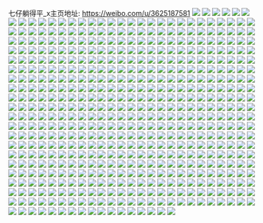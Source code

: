 七仔躺得平_x主页地址: https://weibo.com/u/3625187581 
![](https://wx4.sinaimg.cn/mw2000/d813f8fdgy1h8xi79ay83j22c03407wi.jpg) 
![](https://wx4.sinaimg.cn/mw2000/d813f8fdgy1h8xi77mbhlj23402c0npe.jpg) 
![](https://wx4.sinaimg.cn/mw2000/d813f8fdgy1h8wtnrhtumj21151diqjq.jpg) 
![](https://wx4.sinaimg.cn/mw2000/d813f8fdgy1h8wtnxkbxsj21en1vi1kx.jpg) 
![](https://wx4.sinaimg.cn/mw2000/d813f8fdgy1h8wtny7qdgj21ad1pthb6.jpg) 
![](https://wx4.sinaimg.cn/mw2000/d813f8fdgy1h8wtnyqhuaj20xc18gn95.jpg) 
![](https://wx4.sinaimg.cn/mw2000/d813f8fdgy1h8wtnzqmw3j21bs1rqnnr.jpg) 
![](https://wx4.sinaimg.cn/mw2000/d813f8fdgy1h8vjdgv5waj21yc0wi1kx.jpg) 
![](https://wx4.sinaimg.cn/mw2000/d813f8fdgy1h8vjdhhmwyj20u00v20yr.jpg) 
![](https://wx4.sinaimg.cn/mw2000/d813f8fdgy1h8tbpdyqb7j20u0140jxo.jpg) 
![](https://wx4.sinaimg.cn/mw2000/d813f8fdgy1h8tbpf0bhnj20u00u0tck.jpg) 
![](https://wx4.sinaimg.cn/mw2000/d813f8fdgy1h8tbpek0kxj20u00u0gr4.jpg) 
![](https://wx4.sinaimg.cn/mw2000/d813f8fdgy1h8tbpfx0h5j20u0141wmu.jpg) 
![](https://wx4.sinaimg.cn/mw2000/d813f8fdgy1h8tbpicd1mj20u0141tiw.jpg) 
![](https://wx4.sinaimg.cn/mw2000/d813f8fdgy1h8tbpgq6oqj20u0120qc0.jpg) 
![](https://wx4.sinaimg.cn/mw2000/d813f8fdgy1h8tbpj5z86j20u0140dmr.jpg) 
![](https://wx4.sinaimg.cn/mw2000/d813f8fdgy1h8tbphekk0j20u0141jzw.jpg) 
![](https://wx4.sinaimg.cn/mw2000/d813f8fdgy1h8tbpl4r7rj20u0140dlh.jpg) 
![](https://wx4.sinaimg.cn/mw2000/d813f8fdgy1h8snouslh8j20u0140ah1.jpg) 
![](https://wx4.sinaimg.cn/mw2000/d813f8fdgy1h8snovl84mj20u0140akj.jpg) 
![](https://wx4.sinaimg.cn/mw2000/d813f8fdgy1h8snow6blsj20u0140aep.jpg) 
![](https://wx4.sinaimg.cn/mw2000/d813f8fdgy1h8snoqrqdrj20u0140790.jpg) 
![](https://wx4.sinaimg.cn/mw2000/d813f8fdgy1h8pfgnb5gaj20ty0ridkx.jpg) 
![](https://wx4.sinaimg.cn/mw2000/d813f8fdgy1h8p7kztav8j20u014043b.jpg) 
![](https://wx4.sinaimg.cn/mw2000/d813f8fdgy1h8p7l1mirmj20u0140wju.jpg) 
![](https://wx4.sinaimg.cn/mw2000/d813f8fdgy1h8p7l3k3zzj20u01407a2.jpg) 
![](https://wx4.sinaimg.cn/mw2000/d813f8fdgy1h8p7l4fb76j20u0140grk.jpg) 
![](https://wx4.sinaimg.cn/mw2000/d813f8fdgy1h8p7l51zxdj20u0140grj.jpg) 
![](https://wx4.sinaimg.cn/mw2000/d813f8fdgy1h8p7l5tn0kj20u0140qc1.jpg) 
![](https://wx4.sinaimg.cn/mw2000/d813f8fdgy1h8ofpfmk7sj20ts1dv443.jpg) 
![](https://wx4.sinaimg.cn/mw2000/d813f8fdgy1h8o91x2pa2j20rp07haar.jpg) 
![](https://wx4.sinaimg.cn/mw2000/d813f8fdgy1h8o91xeutzj20ph06v3z4.jpg) 
![](https://wx4.sinaimg.cn/mw2000/d813f8fdgy1h8ghgyate4j214k1i3wux.jpg) 
![](https://wx4.sinaimg.cn/mw2000/d813f8fdgy1h8ghgzcjaej20ju0qgjwp.jpg) 
![](https://wx4.sinaimg.cn/mw2000/d813f8fdgy1h8ghh1jmj1j21as1qd7lm.jpg) 
![](https://wx4.sinaimg.cn/mw2000/d813f8fdgy1h8g0p669c3j20tw0k6ju3.jpg) 
![](https://wx4.sinaimg.cn/mw2000/d813f8fdgy1h8fh1n03c4j20wi1ycx35.jpg) 
![](https://wx4.sinaimg.cn/mw2000/d813f8fdgy1h8f63luy43j218a18ak44.jpg) 
![](https://wx4.sinaimg.cn/mw2000/d813f8fdgy1h8br6yc19aj22c03401ky.jpg) 
![](https://wx4.sinaimg.cn/mw2000/d813f8fdgy1h8br70713sj22c0340u0x.jpg) 
![](https://wx4.sinaimg.cn/mw2000/d813f8fdgy1h83sznelrmj221f2pw1kx.jpg) 
![](https://wx4.sinaimg.cn/mw2000/d813f8fdgy1h83szbuf1zj21zd2n6b29.jpg) 
![](https://wx4.sinaimg.cn/mw2000/d813f8fdgy1h83sztz9qxj220u2p4noh.jpg) 
![](https://wx4.sinaimg.cn/mw2000/d813f8fdgy1h83t007hujj220v2p6kjl.jpg) 
![](https://wx4.sinaimg.cn/mw2000/d813f8fdgy1h83szxpz42j22542ut7wi.jpg) 
![](https://wx4.sinaimg.cn/mw2000/d813f8fdgy1h83szvibq8j221e2punpd.jpg) 
![](https://wx4.sinaimg.cn/mw2000/d813f8fdgy1h83sze3tvkj22c0340e82.jpg) 
![](https://wx4.sinaimg.cn/mw2000/d813f8fdgy1h83szqho4yj224v2uh1ky.jpg) 
![](https://wx4.sinaimg.cn/mw2000/d813f8fdgy1h83szjzgobj225m2vhkjl.jpg) 
![](https://wx4.sinaimg.cn/mw2000/d813f8fdgy1h83szi0zprj22n61zenpd.jpg) 
![](https://wx4.sinaimg.cn/mw2000/d813f8fdgy1h83szgeq8vj227u2yg4qq.jpg) 
![](https://wx4.sinaimg.cn/mw2000/d813f8fdgy1h83sza2uulj21w72ix7wh.jpg) 
![](https://wx4.sinaimg.cn/mw2000/d813f8fdgy1h83t022x6fj21s42dhb29.jpg) 
![](https://wx4.sinaimg.cn/mw2000/d813f8fdgy1h83szl98kkj22by1qz4qp.jpg) 
![](https://wx4.sinaimg.cn/mw2000/d813f8fdgy1h83sz68d0kj21yk2m2hdt.jpg) 
![](https://wx4.sinaimg.cn/mw2000/d813f8fdgy1h83szsncahj22c0340x6p.jpg) 
![](https://wx4.sinaimg.cn/mw2000/d813f8fdgy1h83t03m6xqj21xk2krb29.jpg) 
![](https://wx4.sinaimg.cn/mw2000/d813f8fdgy1h7xq5iujnzj213y0ty110.jpg) 
![](https://wx4.sinaimg.cn/mw2000/d813f8fdgy1h7vdc4aufhj23402c07wj.jpg) 
![](https://wx4.sinaimg.cn/mw2000/d813f8fdgy1h7udcs3vuij20u01407dw.jpg) 
![](https://wx4.sinaimg.cn/mw2000/d813f8fdgy1h7ryz7hh4qj211a05umy4.jpg) 
![](https://wx4.sinaimg.cn/mw2000/d813f8fdgy1h7ryz6zd2uj21l809ygni.jpg) 
![](https://wx4.sinaimg.cn/mw2000/d813f8fdgy1h7ryz9q53ij21sy0u0gtg.jpg) 
![](https://wx4.sinaimg.cn/mw2000/d813f8fdgy1h7ryzblb40j21sy0u0n5n.jpg) 
![](https://wx4.sinaimg.cn/mw2000/d813f8fdgy1h7g4obkda1j20u01400tp.jpg) 
![](https://wx4.sinaimg.cn/mw2000/d813f8fdgy1h7g4ocxt9aj20u014044x.jpg) 
![](https://wx4.sinaimg.cn/mw2000/d813f8fdgy1h7g4odn94zj20u0140gmt.jpg) 
![](https://wx4.sinaimg.cn/mw2000/d813f8fdgy1h7g4oh5dwlj20u0140aih.jpg) 
![](https://wx4.sinaimg.cn/mw2000/d813f8fdgy1h7g4oebyvvj20u0140n2j.jpg) 
![](https://wx4.sinaimg.cn/mw2000/d813f8fdgy1h7g4og7dvwj20u0140n6p.jpg) 
![](https://wx4.sinaimg.cn/mw2000/d813f8fdgy1h7g4vsn64aj20u014041b.jpg) 
![](https://wx4.sinaimg.cn/mw2000/d813f8fdgy1h7g4vte2p1j20u0140k0c.jpg) 
![](https://wx4.sinaimg.cn/mw2000/d813f8fdgy1h7feqjm2xdj20u0140wml.jpg) 
![](https://wx4.sinaimg.cn/mw2000/d813f8fdgy1h7efem7sd0j20ty13xn39.jpg) 
![](https://wx4.sinaimg.cn/mw2000/d813f8fdgy1h7efelk1gpj21nb273nd1.jpg) 
![](https://wx4.sinaimg.cn/mw2000/d813f8fdgy1h7efeswwcsj22c0340x6p.jpg) 
![](https://wx4.sinaimg.cn/mw2000/d813f8fdgy1h7efeu4tu2j21at1qfb29.jpg) 
![](https://wx4.sinaimg.cn/mw2000/d813f8fdgy1h7efeoe874j22l81xxh75.jpg) 
![](https://wx4.sinaimg.cn/mw2000/d813f8fdgy1h7eferb0hbj22br1qte82.jpg) 
![](https://wx4.sinaimg.cn/mw2000/d813f8fdgy1h7bxtj17gvj21uw2h7dmg.jpg) 
![](https://wx4.sinaimg.cn/mw2000/d813f8fdgy1h7bxur2dqmj23kw4r4qv6.jpg) 
![](https://wx4.sinaimg.cn/mw2000/d813f8fdgy1h7bxtkg4mqj22c03400zj.jpg) 
![](https://wx4.sinaimg.cn/mw2000/d813f8fdgy1h7bxtvvm3pj24r43kwb2d.jpg) 
![](https://wx4.sinaimg.cn/mw2000/d813f8fdgy1h7bxu08q65j24r43kwu10.jpg) 
![](https://wx4.sinaimg.cn/mw2000/d813f8fdgy1h7bxtqrg5fj24r43kwhdw.jpg) 
![](https://wx4.sinaimg.cn/mw2000/d813f8fdgy1h7bxu3z0pjj24r43kw7wj.jpg) 
![](https://wx4.sinaimg.cn/mw2000/d813f8fdgy1h7bxu6oliuj22xj3w3kjn.jpg) 
![](https://wx4.sinaimg.cn/mw2000/d813f8fdgy1h7bxu908l2j22ko3f1x6q.jpg) 
![](https://wx4.sinaimg.cn/mw2000/d813f8fdgy1h7bxucysobj243y33g4f2.jpg) 
![](https://wx4.sinaimg.cn/mw2000/d813f8fdgy1h7bxujrmesj24r43kwnjr.jpg) 
![](https://wx4.sinaimg.cn/mw2000/d813f8fdgy1h7bxthb3zmj24r43kwqpo.jpg) 
![](https://wx4.sinaimg.cn/mw2000/d813f8fdgy1h7bxuo6t0mj24r43kwnpg.jpg) 
![](https://wx4.sinaimg.cn/mw2000/d813f8fdgy1h7bxuu5t7ij24r43kwqv7.jpg) 
![](https://wx4.sinaimg.cn/mw2000/d813f8fdgy1h7bxux85ksj21np27lkjl.jpg) 
![](https://wx4.sinaimg.cn/mw2000/d813f8fdgy1h77d2k5ovbj21w82ize81.jpg) 
![](https://wx4.sinaimg.cn/mw2000/d813f8fdgy1h77d2dcpu8j224p2uae83.jpg) 
![](https://wx4.sinaimg.cn/mw2000/d813f8fdgy1h77d2mnyt9j224m1lg7uq.jpg) 
![](https://wx4.sinaimg.cn/mw2000/d813f8fdgy1h77d2zpaz4j22c03401kz.jpg) 
![](https://wx4.sinaimg.cn/mw2000/d813f8fdgy1h77d32nmdwj212b1f2q4u.jpg) 
![](https://wx4.sinaimg.cn/mw2000/d813f8fdgy1h77d38iryvj227v2yh7wj.jpg) 
![](https://wx4.sinaimg.cn/mw2000/d813f8fdgy1h77d3mrk0mj22c03414j6.jpg) 
![](https://wx4.sinaimg.cn/mw2000/d813f8fdgy1h77d3c7yp5j21x12k1npd.jpg) 
![](https://wx4.sinaimg.cn/mw2000/d813f8fdgy1h76dei7d0yj22192pp4qr.jpg) 
![](https://wx4.sinaimg.cn/mw2000/d813f8fdgy1h76derx9kjj223y2tadxe.jpg) 
![](https://wx4.sinaimg.cn/mw2000/d813f8fdgy1h76dea7v3fj21rf1rf7wh.jpg) 
![](https://wx4.sinaimg.cn/mw2000/d813f8fdgy1h76deumlrbj2340340npe.jpg) 
![](https://wx4.sinaimg.cn/mw2000/d813f8fdgy1h74mr0qwz7j20wi1ychdt.jpg) 
![](https://wx4.sinaimg.cn/mw2000/d813f8fdgy1h72tsslbxuj20u0140n2i.jpg) 
![](https://wx4.sinaimg.cn/mw2000/d813f8fdgy1h71sbkyjxfj20u0140wg5.jpg) 
![](https://wx4.sinaimg.cn/mw2000/d813f8fdgy1h71sbk5mb5j20u00u0qb9.jpg) 
![](https://wx4.sinaimg.cn/mw2000/d813f8fdgy1h71sbhr6grj20u0141gs8.jpg) 
![](https://wx4.sinaimg.cn/mw2000/d813f8fdgy1h71sbj18l9j20u0140jx9.jpg) 
![](https://wx4.sinaimg.cn/mw2000/d813f8fdgy1h6vg60vkdej22yo280hdv.jpg) 
![](https://wx4.sinaimg.cn/mw2000/d813f8fdgy1h6qvkcsw1sj20u0140grm.jpg) 
![](https://wx4.sinaimg.cn/mw2000/d813f8fdgy1h6lhkfzdpcj20u01sythp.jpg) 
![](https://wx4.sinaimg.cn/mw2000/d813f8fdgy1h6katbxmdwj221o2q81ky.jpg) 
![](https://wx4.sinaimg.cn/mw2000/d813f8fdgy1h6f96doiwwj20tz0miaea.jpg) 
![](https://wx4.sinaimg.cn/mw2000/d813f8fdgy1h6f97gfii8j20tz0tzn2z.jpg) 
![](https://wx4.sinaimg.cn/mw2000/d813f8fdgy1h6cxkdi04ej20u01syh0h.jpg) 
![](https://wx4.sinaimg.cn/mw2000/d813f8fdgy1h6bni1l8luj20tx0clgmj.jpg) 
![](https://wx4.sinaimg.cn/mw2000/d813f8fdgy1h6aydq81ouj20u00u00u8.jpg) 
![](https://wx4.sinaimg.cn/mw2000/d813f8fdgy1h69wg6bwb8j20u00u0mz1.jpg) 
![](https://wx4.sinaimg.cn/mw2000/d813f8fdgy1h68otlueucj20wi1yce81.jpg) 
![](https://wx4.sinaimg.cn/mw2000/d813f8fdgy1h62e2kynppj225u25uk63.jpg) 
![](https://wx4.sinaimg.cn/mw2000/d813f8fdgy1h62e2nu4v5j224x24x193.jpg) 
![](https://wx4.sinaimg.cn/mw2000/d813f8fdgy1h62e2q80nmj229u29u7ds.jpg) 
![](https://wx4.sinaimg.cn/mw2000/d813f8fdgy1h62e2tlaz8j22ac2acasl.jpg) 
![](https://wx4.sinaimg.cn/mw2000/d813f8fdgy1h62e2ruke3j220a20a4cf.jpg) 
![](https://wx4.sinaimg.cn/mw2000/d813f8fdgy1h62e2v3wpcj22c02c0as3.jpg) 
![](https://wx4.sinaimg.cn/mw2000/d813f8fdgy1h62e2wo0i9j22c02c0b2a.jpg) 
![](https://wx4.sinaimg.cn/mw2000/d813f8fdgy1h62e2j5kfoj22c02c0dri.jpg) 
![](https://wx4.sinaimg.cn/mw2000/d813f8fdgy1h62e2xys6pj228w28w7wi.jpg) 
![](https://wx4.sinaimg.cn/mw2000/d813f8fdgy1h60oswkoscj22s92371fm.jpg) 
![](https://wx4.sinaimg.cn/mw2000/d813f8fdgy1h60ot2wcl2j22c02c0qdg.jpg) 
![](https://wx4.sinaimg.cn/mw2000/d813f8fdgy1h60osz01eqj22c02c0nmq.jpg) 
![](https://wx4.sinaimg.cn/mw2000/d813f8fdgy1h60ota46l6j22c02c0npe.jpg) 
![](https://wx4.sinaimg.cn/mw2000/d813f8fdgy1h60ot506jlj22c02c0b2a.jpg) 
![](https://wx4.sinaimg.cn/mw2000/d813f8fdgy1h60ostqoslj22c02c0dye.jpg) 
![](https://wx4.sinaimg.cn/mw2000/d813f8fdgy1h60ot8fv01j227g27gx6q.jpg) 
![](https://wx4.sinaimg.cn/mw2000/d813f8fdgy1h60otbpwo5j22aw2awn8k.jpg) 
![](https://wx4.sinaimg.cn/mw2000/d813f8fdgy1h60ot0sh6ij22c02c0tic.jpg) 
![](https://wx4.sinaimg.cn/mw2000/d813f8fdgy1h5yenu4dgrj20ty0kydgf.jpg) 
![](https://wx4.sinaimg.cn/mw2000/d813f8fdgy1h5ydisiidoj22c02c0qv6.jpg) 
![](https://wx4.sinaimg.cn/mw2000/d813f8fdgy1h5ydip52j3j22c02c0b2a.jpg) 
![](https://wx4.sinaimg.cn/mw2000/d813f8fdgy1h5ydisxlcjj20rh0gamz3.jpg) 
![](https://wx4.sinaimg.cn/mw2000/d813f8fdgy1h5ydita0zzj20rt0fz75j.jpg) 
![](https://wx4.sinaimg.cn/mw2000/d813f8fdgy1h5vggjgykuj22c02c0e82.jpg) 
![](https://wx4.sinaimg.cn/mw2000/d813f8fdgy1h5vgghh29qj22c02c01ky.jpg) 
![](https://wx4.sinaimg.cn/mw2000/d813f8fdgy1h5qyng809sj21400u010h.jpg) 
![](https://wx4.sinaimg.cn/mw2000/d813f8fdgy1h5qynf84puj21400u07dl.jpg) 
![](https://wx4.sinaimg.cn/mw2000/d813f8fdgy1h5qynkjkmvj21400u0go3.jpg) 
![](https://wx4.sinaimg.cn/mw2000/d813f8fdgy1h5qynh8ijnj21400u0wmj.jpg) 
![](https://wx4.sinaimg.cn/mw2000/d813f8fdgy1h5nvif7s13j20u00u0n3a.jpg) 
![](https://wx4.sinaimg.cn/mw2000/d813f8fdgy1h5lnxy7114j20u00zitcm.jpg) 
![](https://wx4.sinaimg.cn/mw2000/d813f8fdgy1h5jemlxdtij21400u0jzg.jpg) 
![](https://wx4.sinaimg.cn/mw2000/d813f8fdgy1h5dkuqyz5vj20u00u0aeh.jpg) 
![](https://wx4.sinaimg.cn/mw2000/d813f8fdgy1h5che4uha3j20u01407fg.jpg) 
![](https://wx4.sinaimg.cn/mw2000/d813f8fdgy1h5chdvx54kj20u014044u.jpg) 
![](https://wx4.sinaimg.cn/mw2000/d813f8fdgy1h5che8ef46j21410u0gs7.jpg) 
![](https://wx4.sinaimg.cn/mw2000/d813f8fdgy1h59x01qgwij20u0140gyc.jpg) 
![](https://wx4.sinaimg.cn/mw2000/d813f8fdgy1h59x00ow36j21400u0tll.jpg) 
![](https://wx4.sinaimg.cn/mw2000/d813f8fdgy1h4xgoprw5dj21de1de1kx.jpg) 
![](https://wx4.sinaimg.cn/mw2000/d813f8fdgy1h4rgby6penj20k00k175i.jpg) 
![](https://wx4.sinaimg.cn/mw2000/d813f8fdgy1h4rgbykpyyj20wi0p2dlk.jpg) 
![](https://wx4.sinaimg.cn/mw2000/d813f8fdgy1h4qehxzis9j20u00u0444.jpg) 
![](https://wx4.sinaimg.cn/mw2000/d813f8fdgy1h4qehvfx4qj20u00u0n1u.jpg) 
![](https://wx4.sinaimg.cn/mw2000/d813f8fdgy1h4qei015nwj20u00u00yw.jpg) 
![](https://wx4.sinaimg.cn/mw2000/d813f8fdgy1h4qei0s2wzj20u0140q95.jpg) 
![](https://wx4.sinaimg.cn/mw2000/d813f8fdgy1h4qehxbm8aj20u0140tgs.jpg) 
![](https://wx4.sinaimg.cn/mw2000/d813f8fdgy1h4qehz5uv3j20u00u00wh.jpg) 
![](https://wx4.sinaimg.cn/mw2000/d813f8fdgy1h4qei1k284j20u00u0tgu.jpg) 
![](https://wx4.sinaimg.cn/mw2000/d813f8fdgy1h4qei2eju2j20u00u0aie.jpg) 
![](https://wx4.sinaimg.cn/mw2000/d813f8fdgy1h4qei3e0lrj20u00u0jx7.jpg) 
![](https://wx4.sinaimg.cn/mw2000/d813f8fdgy1h4pc1pc2gij20u01407ek.jpg) 
![](https://wx4.sinaimg.cn/mw2000/d813f8fdgy1h4pc1o8myuj20u0141n6w.jpg) 
![](https://wx4.sinaimg.cn/mw2000/d813f8fdgy1h4pc2rsj6wj20jz0jz75q.jpg) 
![](https://wx4.sinaimg.cn/mw2000/d813f8fdgy1h4cfi7s2q4j20u013ugr3.jpg) 
![](https://wx4.sinaimg.cn/mw2000/d813f8fdgy1h4cfi8qmm0j20u013v44z.jpg) 
![](https://wx4.sinaimg.cn/mw2000/d813f8fdgy1h4cfi6xpfhj20u013u7cc.jpg) 
![](https://wx4.sinaimg.cn/mw2000/d813f8fdgy1h4cfi9jumoj20u013uq87.jpg) 
![](https://wx4.sinaimg.cn/mw2000/d813f8fdgy1h4cfi4uaimj213u0u0n1d.jpg) 
![](https://wx4.sinaimg.cn/mw2000/d813f8fdgy1h4cfia85tsj213u0u0q99.jpg) 
![](https://wx4.sinaimg.cn/mw2000/d813f8fdgy1h4cfiaobcsj20u013u783.jpg) 
![](https://wx4.sinaimg.cn/mw2000/d813f8fdgy1h4cfibbkauj20u013u79u.jpg) 
![](https://wx4.sinaimg.cn/mw2000/d813f8fdgy1h4cfibuqb5j21410u0n1a.jpg) 
![](https://wx4.sinaimg.cn/mw2000/d813f8fdgy1h4cfichjbzj20u013ujvg.jpg) 
![](https://wx4.sinaimg.cn/mw2000/d813f8fdgy1h4cfid4hmaj20u0140tcu.jpg) 
![](https://wx4.sinaimg.cn/mw2000/d813f8fdgy1h4b7j9d3vnj213u0u0grc.jpg) 
![](https://wx4.sinaimg.cn/mw2000/d813f8fdgy1h4b7ja5rqhj20u014046i.jpg) 
![](https://wx4.sinaimg.cn/mw2000/d813f8fdgy1h4b7jb7uspj21400u0tj3.jpg) 
![](https://wx4.sinaimg.cn/mw2000/d813f8fdgy1h4b7jck0nzj20u013u0xn.jpg) 
![](https://wx4.sinaimg.cn/mw2000/d813f8fdgy1h4b7jdglxvj20u0191agx.jpg) 
![](https://wx4.sinaimg.cn/mw2000/d813f8fdgy1h4b7jetbd7j21910u049w.jpg) 
![](https://wx4.sinaimg.cn/mw2000/d813f8fdgy1h4b7lkkp2cj20u01400yh.jpg) 
![](https://wx4.sinaimg.cn/mw2000/d813f8fdgy1h4b7k0pgakj20u0140qcj.jpg) 
![](https://wx4.sinaimg.cn/mw2000/d813f8fdgy1h4b7j6hb3gj20u014044c.jpg) 
![](https://wx4.sinaimg.cn/mw2000/d813f8fdgy1h4b7k27n63j21910u0dml.jpg) 
![](https://wx4.sinaimg.cn/mw2000/d813f8fdgy1h4b7k3em3ej20u013uq7o.jpg) 
![](https://wx4.sinaimg.cn/mw2000/d813f8fdgy1h4b7k51toqj20u0190tgm.jpg) 
![](https://wx4.sinaimg.cn/mw2000/d813f8fdgy1h4b7k5mnslj20u0190jvt.jpg) 
![](https://wx4.sinaimg.cn/mw2000/d813f8fdgy1h4b7k67cxmj20u013ujvw.jpg) 
![](https://wx4.sinaimg.cn/mw2000/d813f8fdgy1h4b7k7704ij20u013ujw8.jpg) 
![](https://wx4.sinaimg.cn/mw2000/d813f8fdgy1h4b7ka2s8hj20u013u790.jpg) 
![](https://wx4.sinaimg.cn/mw2000/d813f8fdgy1h4b7kbrbz7j20u013udko.jpg) 
![](https://wx4.sinaimg.cn/mw2000/d813f8fdgy1h4b7katdkgj20u013uq7o.jpg) 
![](https://wx4.sinaimg.cn/mw2000/d813f8fdgy1h4a735hiu2j20u013u0yd.jpg) 
![](https://wx4.sinaimg.cn/mw2000/d813f8fdgy1h4a734h2fhj20u01407dr.jpg) 
![](https://wx4.sinaimg.cn/mw2000/d813f8fdgy1h4a736cnsej213u0u044x.jpg) 
![](https://wx4.sinaimg.cn/mw2000/d813f8fdgy1h4a737q0pwj213u0u0dhz.jpg) 
![](https://wx4.sinaimg.cn/mw2000/d813f8fdgy1h4a737a6t2j20u013u41s.jpg) 
![](https://wx4.sinaimg.cn/mw2000/d813f8fdgy1h4a738bbo3j213u0u0415.jpg) 
![](https://wx4.sinaimg.cn/mw2000/d813f8fdgy1h4842k35ykj21xk2wfu0x.jpg) 
![](https://wx4.sinaimg.cn/mw2000/d813f8fdgy1h4842lrao7j22422ucb2a.jpg) 
![](https://wx4.sinaimg.cn/mw2000/d813f8fdgy1h4842nnmcwj22dp30c7wi.jpg) 
![](https://wx4.sinaimg.cn/mw2000/d813f8fdgy1h48427lm77j22do35s7wk.jpg) 
![](https://wx4.sinaimg.cn/mw2000/d813f8fdgy1h48420aymcj22cl34b4qq.jpg) 
![](https://wx4.sinaimg.cn/mw2000/d813f8fdgy1h4842a9qm8j235s2dou10.jpg) 
![](https://wx4.sinaimg.cn/mw2000/d813f8fdgy1h4842tcz8nj221i32c7wi.jpg) 
![](https://wx4.sinaimg.cn/mw2000/d813f8fdgy1h4842rok9yj22cc3407wj.jpg) 
![](https://wx4.sinaimg.cn/mw2000/d813f8fdgy1h4842v96jmj22cd340npe.jpg) 
![](https://wx4.sinaimg.cn/mw2000/d813f8fdgy1h48424ylszj22dq35sx6r.jpg) 
![](https://wx4.sinaimg.cn/mw2000/d813f8fdgy1h4842f9ddzj22dq35sqv9.jpg) 
![](https://wx4.sinaimg.cn/mw2000/d813f8fdgy1h4842irwqej22vk25zhdw.jpg) 
![](https://wx4.sinaimg.cn/mw2000/d813f8fdgy1h43frdqcaij20u00oyjy5.jpg) 
![](https://wx4.sinaimg.cn/mw2000/d813f8fdgy1h42penr9qaj20u0119te9.jpg) 
![](https://wx4.sinaimg.cn/mw2000/d813f8fdgy1h3uvd03yxmj20mi0u0jvu.jpg) 
![](https://wx4.sinaimg.cn/mw2000/d813f8fdgy1h3dxbn5947j22c03404qq.jpg) 
![](https://wx4.sinaimg.cn/mw2000/d813f8fdgy1h3dkwzwqkrj20u01syjzv.jpg) 
![](https://wx4.sinaimg.cn/mw2000/d813f8fdgy1h380jnbkd8j21hc0u0qhc.jpg) 
![](https://wx4.sinaimg.cn/mw2000/d813f8fdgy1h380jgkn2nj21410u0dp4.jpg) 
![](https://wx4.sinaimg.cn/mw2000/d813f8fdgy1h380ji0o8tj213z0u0wne.jpg) 
![](https://wx4.sinaimg.cn/mw2000/d813f8fdgy1h380jpuecnj21900u0tml.jpg) 
![](https://wx4.sinaimg.cn/mw2000/d813f8fdgy1h380jh5lunj21420u0wj5.jpg) 
![](https://wx4.sinaimg.cn/mw2000/d813f8fdgy1h380joclpbj21900u0tn8.jpg) 
![](https://wx4.sinaimg.cn/mw2000/d813f8fdgy1h380jjcqzoj21400u010n.jpg) 
![](https://wx4.sinaimg.cn/mw2000/d813f8fdgy1h380jk6s2tj21400u0qel.jpg) 
![](https://wx4.sinaimg.cn/mw2000/d813f8fdgy1h2ynf37fmfj20u00u0jw4.jpg) 
![](https://wx4.sinaimg.cn/mw2000/d813f8fdgy1h2wjscs82ij20ln0sv45d.jpg) 
![](https://wx4.sinaimg.cn/mw2000/d813f8fdgy1h2wjsd9v9lj20p80xnk1l.jpg) 
![](https://wx4.sinaimg.cn/mw2000/d813f8fdgy1h2wjsmckvhj217y1mmki1.jpg) 
![](https://wx4.sinaimg.cn/mw2000/d813f8fdgy1h2wjskez03j21kf238qv5.jpg) 
![](https://wx4.sinaimg.cn/mw2000/d813f8fdgy1h2wjsqpgq9j228q2znnpe.jpg) 
![](https://wx4.sinaimg.cn/mw2000/d813f8fdgy1h2n7boks7pj21400u0dr0.jpg) 
![](https://wx4.sinaimg.cn/mw2000/d813f8fdgy1h2n7bqqmcoj20u0140al5.jpg) 
![](https://wx4.sinaimg.cn/mw2000/d813f8fdgy1h2n7bstsenj20u0140dou.jpg) 
![](https://wx4.sinaimg.cn/mw2000/d813f8fdgy1h2n7buistcj21400u0k1r.jpg) 
![](https://wx4.sinaimg.cn/mw2000/d813f8fdgy1h2iplld05hj20wi1ycx2d.jpg) 
![](https://wx4.sinaimg.cn/mw2000/d813f8fdgy1h2iplm8ok7j20wi1ycx20.jpg) 
![](https://wx4.sinaimg.cn/mw2000/d813f8fdgy1h2i6injpfzj20u014148a.jpg) 
![](https://wx4.sinaimg.cn/mw2000/d813f8fdgy1h2i6iofralj20u0140gus.jpg) 
![](https://wx4.sinaimg.cn/mw2000/d813f8fdgy1h2i6ipokvij20u0141alb.jpg) 
![](https://wx4.sinaimg.cn/mw2000/d813f8fdgy1h2i6ilqjpfj20u0140jzm.jpg) 
![](https://wx4.sinaimg.cn/mw2000/d813f8fdgy1h2i6imnlb9j20u01407cq.jpg) 
![](https://wx4.sinaimg.cn/mw2000/d813f8fdgy1h2i6ijavs3j20u01407d3.jpg) 
![](https://wx4.sinaimg.cn/mw2000/d813f8fdgy1h2i6iqqvdoj20u0140dqf.jpg) 
![](https://wx4.sinaimg.cn/mw2000/d813f8fdgy1h2i6irwnx8j20u0140duh.jpg) 
![](https://wx4.sinaimg.cn/mw2000/d813f8fdgy1h2i6itlcv7j20u0140wtw.jpg) 
![](https://wx4.sinaimg.cn/mw2000/d813f8fdgy1h2i6ivdng0j20u0140wsl.jpg) 
![](https://wx4.sinaimg.cn/mw2000/d813f8fdgy1h2fqu9gccwj20rk1q1q7p.jpg) 
![](https://wx4.sinaimg.cn/mw2000/d813f8fdgy1h29dwnwcerj20u01sywg6.jpg) 
![](https://wx4.sinaimg.cn/mw2000/d813f8fdgy1h29dx8cmc7j20u01syqbt.jpg) 
![](https://wx4.sinaimg.cn/mw2000/d813f8fdgy1h25pac5nhwj218n18ngzw.jpg) 
![](https://wx4.sinaimg.cn/mw2000/d813f8fdgy1h25pa9jv3tj215e15ean0.jpg) 
![](https://wx4.sinaimg.cn/mw2000/d813f8fdgy1h25pa8tczij212t12twr4.jpg) 
![](https://wx4.sinaimg.cn/mw2000/d813f8fdgy1h25pag487rj20zd0zdgwt.jpg) 
![](https://wx4.sinaimg.cn/mw2000/d813f8fdgy1h1z5f7mz64j21cy1ta1kx.jpg) 
![](https://wx4.sinaimg.cn/mw2000/d813f8fdgy1h1z5f8kjzej21s01c0tsa.jpg) 
![](https://wx4.sinaimg.cn/mw2000/d813f8fdgy1h1z5f82m94j212e0c8mzu.jpg) 
![](https://wx4.sinaimg.cn/mw2000/d813f8fdgy1h1z5f8xmjwj20n90n9gp6.jpg) 
![](https://wx4.sinaimg.cn/mw2000/d813f8fdgy1h1z0ykmidkj20wi1yckjl.jpg) 
![](https://wx4.sinaimg.cn/mw2000/d813f8fdgy1h1z0yiwp8dj20wi1ycnpd.jpg) 
![](https://wx4.sinaimg.cn/mw2000/d813f8fdgy1h1ugddiz18j20u00u0n0x.jpg) 
![](https://wx4.sinaimg.cn/mw2000/d813f8fdgy1h1ugdh4bc7j20u00u0jwh.jpg) 
![](https://wx4.sinaimg.cn/mw2000/d813f8fdgy1h1ugdhvu30j20u00u0n1i.jpg) 
![](https://wx4.sinaimg.cn/mw2000/d813f8fdgy1h1ugdkhmcrj20u0140ags.jpg) 
![](https://wx4.sinaimg.cn/mw2000/d813f8fdgy1h1u9y7x8ntj20u0140wmo.jpg) 
![](https://wx4.sinaimg.cn/mw2000/d813f8fdgy1h1td6ew8xfj20u0140agy.jpg) 
![](https://wx4.sinaimg.cn/mw2000/d813f8fdgy1h1td6lu8bej20u01407e2.jpg) 
![](https://wx4.sinaimg.cn/mw2000/d813f8fdgy1h1td66ze0nj20u00u0ah6.jpg) 
![](https://wx4.sinaimg.cn/mw2000/d813f8fdgy1h1td6j835fj20u0140doh.jpg) 
![](https://wx4.sinaimg.cn/mw2000/d813f8fdgy1h1ok0i7ki1j20u00u0q7f.jpg) 
![](https://wx4.sinaimg.cn/mw2000/d813f8fdgy1h1ok0j8g3rj20tz0tygrc.jpg) 
![](https://wx4.sinaimg.cn/mw2000/d813f8fdgy1h1ok0mu7odj20u00u0gqi.jpg) 
![](https://wx4.sinaimg.cn/mw2000/d813f8fdgy1h1isvawqjmj21850x4duw.jpg) 
![](https://wx4.sinaimg.cn/mw2000/d813f8fdgy1h1isw4wzvnj21lg24l1kx.jpg) 
![](https://wx4.sinaimg.cn/mw2000/d813f8fdgy1h1d3jriljkj20nx0nxwk4.jpg) 
![](https://wx4.sinaimg.cn/mw2000/d813f8fdgy1h1d3k7xs6fj20u00u0n9c.jpg) 
![](https://wx4.sinaimg.cn/mw2000/d813f8fdgy1h1d3jxjg7oj21je1je1kx.jpg) 
![](https://wx4.sinaimg.cn/mw2000/d813f8fdgy1h1d3jwvhq3j20xw0xwgy6.jpg) 
![](https://wx4.sinaimg.cn/mw2000/d813f8fdgy1h1d3k0zx25j20j60j678t.jpg) 
![](https://wx4.sinaimg.cn/mw2000/d813f8fdgy1h1d3k0bh8ej20ll0ll0wk.jpg) 
![](https://wx4.sinaimg.cn/mw2000/d813f8fdgy1h1d3k45ah9j21tw1tw1ky.jpg) 
![](https://wx4.sinaimg.cn/mw2000/d813f8fdgy1h1a93u1qjcj20wi15944g.jpg) 
![](https://wx4.sinaimg.cn/mw2000/d813f8fdgy1h114jt8yo9j21g51xjkjl.jpg) 
![](https://wx4.sinaimg.cn/mw2000/d813f8fdgy1h0ulty0o7mj20tw0rn7di.jpg) 
![](https://wx4.sinaimg.cn/mw2000/d813f8fdgy1h0ulu2aqw9j20wi1yctmq.jpg) 
![](https://wx4.sinaimg.cn/mw2000/d813f8fdgy1h0ulu1sijtj20wi1yc4c8.jpg) 
![](https://wx4.sinaimg.cn/mw2000/d813f8fdgy1h0or30gi9tj21wx2vdb2a.jpg) 
![](https://wx4.sinaimg.cn/mw2000/d813f8fdgy1h0or2uwq1hj21va18v4oe.jpg) 
![](https://wx4.sinaimg.cn/mw2000/d813f8fdgy1h0or2t1yr6j21ug2rob2b.jpg) 
![](https://wx4.sinaimg.cn/mw2000/d813f8fdgy1h0or2z5xp2j22fy1mn4qp.jpg) 
![](https://wx4.sinaimg.cn/mw2000/d813f8fdgy1h0or2rfa4bj21ja2bwu0x.jpg) 
![](https://wx4.sinaimg.cn/mw2000/d813f8fdgy1h0or2yf7nyj21ux2scqtb.jpg) 
![](https://wx4.sinaimg.cn/mw2000/d813f8fdgy1h0or2xrqffj21kz2dgb0t.jpg) 
![](https://wx4.sinaimg.cn/mw2000/d813f8fdgy1h0or2wov1jj222o340npd.jpg) 
![](https://wx4.sinaimg.cn/mw2000/d813f8fdgy1h0or2udghnj21ob2ig7wh.jpg) 
![](https://wx4.sinaimg.cn/mw2000/d813f8fdgy1h0lx61smesj20wi1yce81.jpg) 
![](https://wx4.sinaimg.cn/mw2000/d813f8fdgy1h09hanj3wij21up1uphdt.jpg) 
![](https://wx4.sinaimg.cn/mw2000/d813f8fdgy1h09havyl00j21cd1cddza.jpg) 
![](https://wx4.sinaimg.cn/mw2000/d813f8fdgy1h09hax9s0gj21lp1lpatj.jpg) 
![](https://wx4.sinaimg.cn/mw2000/d813f8fdgy1h09hamh096j21bv1bvas9.jpg) 
![](https://wx4.sinaimg.cn/mw2000/d813f8fdgy1h09havcupoj21mw1mw1kx.jpg) 
![](https://wx4.sinaimg.cn/mw2000/d813f8fdgy1h086sdtbajj20u00u0doe.jpg) 
![](https://wx4.sinaimg.cn/mw2000/d813f8fdgy1h086seh5uaj20u00u0jzu.jpg) 
![](https://wx4.sinaimg.cn/mw2000/d813f8fdgy1gzs90zcw7hj21400u0agf.jpg) 
![](https://wx4.sinaimg.cn/mw2000/d813f8fdgy1gzs9c7smhij21400u0qb0.jpg) 
![](https://wx4.sinaimg.cn/mw2000/d813f8fdgy1gzgbzhpfn0j2269269npd.jpg) 
![](https://wx4.sinaimg.cn/mw2000/d813f8fdgy1gze6u8zvgvj20u00u0ag6.jpg) 
![](https://wx4.sinaimg.cn/mw2000/d813f8fdgy1gze6u9n2osj20u00u0dku.jpg) 
![](https://wx4.sinaimg.cn/mw2000/d813f8fdgy1gze6uahbdej20u00u045k.jpg) 
![](https://wx4.sinaimg.cn/mw2000/d813f8fdgy1gze6ud5zksj20u00u07ca.jpg) 
![](https://wx4.sinaimg.cn/mw2000/d813f8fdgy1gze6uax8nrj20u00u078s.jpg) 
![](https://wx4.sinaimg.cn/mw2000/d813f8fdgy1gze6ubewepj20u00u0wiz.jpg) 
![](https://wx4.sinaimg.cn/mw2000/d813f8fdgy1gzdijdejc5j220r20rb29.jpg) 
![](https://wx4.sinaimg.cn/mw2000/d813f8fdgy1gz9g7tm2ewj21400u010p.jpg) 
![](https://wx4.sinaimg.cn/mw2000/d813f8fdgy1gz9g80qj43j21400u00zq.jpg) 
![](https://wx4.sinaimg.cn/mw2000/d813f8fdgy1gz559iwynaj20u0140qi0.jpg) 
![](https://wx4.sinaimg.cn/mw2000/d813f8fdgy1gz4zw3anotj20u0140na1.jpg) 
![](https://wx4.sinaimg.cn/mw2000/d813f8fdgy1gz4ztho79mj20u0140wks.jpg) 
![](https://wx4.sinaimg.cn/mw2000/d813f8fdgy1gz4zpvzyk4j21400u07bj.jpg) 
![](https://wx4.sinaimg.cn/mw2000/d813f8fdgy1gz4zpupstqj21410u011s.jpg) 
![](https://wx4.sinaimg.cn/mw2000/d813f8fdgy1gz4zqz7xcrj20u01syn1s.jpg) 
![](https://wx4.sinaimg.cn/mw2000/d813f8fdgy1gyznnyx1tbj20wi1ycdhq.jpg) 
![](https://wx4.sinaimg.cn/mw2000/d813f8fdgy1gyz9omr5kcj20u0140jz4.jpg) 
![](https://wx4.sinaimg.cn/mw2000/d813f8fdgy1gyz3j67hy6j20wi0jgtd8.jpg) 
![](https://wx4.sinaimg.cn/mw2000/d813f8fdgy1gywzyazcjbj22c02c0kjl.jpg) 
![](https://wx4.sinaimg.cn/mw2000/d813f8fdgy1gyvtm6zssyj20u00u077v.jpg) 
![](https://wx4.sinaimg.cn/mw2000/d813f8fdgy1gyuxp56fspj22c02c01ky.jpg) 
![](https://wx4.sinaimg.cn/mw2000/d813f8fdgy1gyuxp473i9j21l71l7kdo.jpg) 
![](https://wx4.sinaimg.cn/mw2000/d813f8fdgy1gysa0ltd6dj20u0140dqi.jpg) 
![](https://wx4.sinaimg.cn/mw2000/d813f8fdgy1gysa0dkqbxj20u00u0q9n.jpg) 
![](https://wx4.sinaimg.cn/mw2000/d813f8fdgy1gysa0gosc1j20u00u0q8r.jpg) 
![](https://wx4.sinaimg.cn/mw2000/d813f8fdgy1gylofhxwvcj22c02c0b2a.jpg) 
![](https://wx4.sinaimg.cn/mw2000/d813f8fdgy1gyjcg7c9a5j21901904jb.jpg) 
![](https://wx4.sinaimg.cn/mw2000/d813f8fdgy1gyjcg7z1ozj21qs1qshda.jpg) 
![](https://wx4.sinaimg.cn/mw2000/d813f8fdgy1gyjcga3zh7j226k26kb29.jpg) 
![](https://wx4.sinaimg.cn/mw2000/d813f8fdgy1gyjcgaw96aj21hq1hq7wh.jpg) 
![](https://wx4.sinaimg.cn/mw2000/d813f8fdgy1gyjcgej50lj21o61o6b29.jpg) 
![](https://wx4.sinaimg.cn/mw2000/d813f8fdgy1gy51cacx1jj20u01hc7f2.jpg) 
![](https://wx4.sinaimg.cn/mw2000/d813f8fdgy1gy51catzqpj20u01hcn7w.jpg) 
![](https://wx4.sinaimg.cn/mw2000/d813f8fdgy1gy4cpqm0ooj20u01sygup.jpg) 
![](https://wx4.sinaimg.cn/mw2000/d813f8fdgy1gy2llc4zsuj20u01syaiz.jpg) 
![](https://wx4.sinaimg.cn/mw2000/d813f8fdgy1gxy1x6knxrj20u00u079k.jpg) 
![](https://wx4.sinaimg.cn/mw2000/d813f8fdgy1gxy1x91v3cj20u00u0445.jpg) 
![](https://wx4.sinaimg.cn/mw2000/d813f8fdgy1gxy1x680tuj20u00u0jx1.jpg) 
![](https://wx4.sinaimg.cn/mw2000/d813f8fdgy1gxy1x8q1bjj20u00u0q8t.jpg) 
![](https://wx4.sinaimg.cn/mw2000/d813f8fdgy1gxvn8n5p2fj20u01sygrz.jpg) 
![](https://wx4.sinaimg.cn/mw2000/d813f8fdgy1gxupg1lgygj20u01sy115.jpg) 
![](https://wx4.sinaimg.cn/mw2000/d813f8fdgy1gxues4rkmkj20wi0ffad6.jpg) 
![](https://wx4.sinaimg.cn/mw2000/d813f8fdgy1gxqdrvs6ykj21400u0k1c.jpg) 
![](https://wx4.sinaimg.cn/mw2000/d813f8fdgy1gxqdrv0hm9j20u00u0tek.jpg) 
![](https://wx4.sinaimg.cn/mw2000/d813f8fdgy1gxptxabbeoj20u015ujw7.jpg) 
![](https://wx4.sinaimg.cn/mw2000/d813f8fdgy1gxptx9x8hij20u017qn1z.jpg) 
![](https://wx4.sinaimg.cn/mw2000/d813f8fdgy1gxgsyzvptij20u01sy468.jpg) 
![](https://wx4.sinaimg.cn/mw2000/d813f8fdgy1gxgsyyais4j20u01sydnx.jpg) 
![](https://wx4.sinaimg.cn/mw2000/d813f8fdgy1gxejxvxi9dj21uc1acqv5.jpg) 
![](https://wx4.sinaimg.cn/mw2000/d813f8fdgy1gxebgsp19tj20u0140wp7.jpg) 
![](https://wx4.sinaimg.cn/mw2000/d813f8fdgy1gxebgx4i3tj21400u0n5b.jpg) 
![](https://wx4.sinaimg.cn/mw2000/d813f8fdgy1gxebgtz2yxj20u0140n7a.jpg) 
![](https://wx4.sinaimg.cn/mw2000/d813f8fdgy1gxebguzikvj20u00u0agv.jpg) 
![](https://wx4.sinaimg.cn/mw2000/d813f8fdgy1gxebgyabr8j21400u0qcr.jpg) 
![](https://wx4.sinaimg.cn/mw2000/d813f8fdgy1gxebgvx6gfj20u00u0gq9.jpg) 
![](https://wx4.sinaimg.cn/mw2000/d813f8fdgy1gxebh0fbsmj20u00u0aj0.jpg) 
![](https://wx4.sinaimg.cn/mw2000/d813f8fdgy1gxebgzfcqnj21400u046m.jpg) 
![](https://wx4.sinaimg.cn/mw2000/d813f8fdgy1gxebh29p5vj20u0140dpv.jpg) 
![](https://wx4.sinaimg.cn/mw2000/d813f8fdgy1gxebgr9cx6j21400u0gwr.jpg) 
![](https://wx4.sinaimg.cn/mw2000/d813f8fdgy1gxebh4rj1cj21410u0n4b.jpg) 
![](https://wx4.sinaimg.cn/mw2000/d813f8fdgy1gxebh6jdy4j20u0140ana.jpg) 
![](https://wx4.sinaimg.cn/mw2000/d813f8fdgy1gxebh3jx41j21lc0it45p.jpg) 
![](https://wx4.sinaimg.cn/mw2000/d813f8fdgy1gxdjkk4v1hj20u01syth0.jpg) 
![](https://wx4.sinaimg.cn/mw2000/d813f8fdgy1gxc3lcw3koj20u00u0dkz.jpg) 
![](https://wx4.sinaimg.cn/mw2000/d813f8fdgy1gxb2jf3skgj20u00u07f0.jpg) 
![](https://wx4.sinaimg.cn/mw2000/d813f8fdgy1gxb2jg16h5j20u00u0qap.jpg) 
![](https://wx4.sinaimg.cn/mw2000/d813f8fdgy1gxb2jgdh94j20u00u0tfb.jpg) 
![](https://wx4.sinaimg.cn/mw2000/d813f8fdgy1gxb2jgrkaxj20u00u0q5g.jpg) 
![](https://wx4.sinaimg.cn/mw2000/d813f8fdgy1gxb2jflhetj20u00u014h.jpg) 
![](https://wx4.sinaimg.cn/mw2000/d813f8fdgy1gxb2jha2nlj21400u04cf.jpg) 
![](https://wx4.sinaimg.cn/mw2000/d813f8fdgy1gxb2jn8u4kj20u00u0q8i.jpg) 
![](https://wx4.sinaimg.cn/mw2000/d813f8fdgy1gxb2jocpjgj20u00u0dm4.jpg) 
![](https://wx4.sinaimg.cn/mw2000/d813f8fdgy1gxb2jhxvh3j20u0140q9j.jpg) 
![](https://wx4.sinaimg.cn/mw2000/d813f8fdgy1gxb2jicudbj20u00u0107.jpg) 
![](https://wx4.sinaimg.cn/mw2000/d813f8fdgy1gxb2jnsz0dj20u00u0wox.jpg) 
![](https://wx4.sinaimg.cn/mw2000/d813f8fdgy1gxb2jjlcorj20u00u0n4g.jpg) 
![](https://wx4.sinaimg.cn/mw2000/d813f8fdgy1gxb2jishkij20u00u0q7b.jpg) 
![](https://wx4.sinaimg.cn/mw2000/d813f8fdgy1gxb2jlu24kj20u00u0wl7.jpg) 
![](https://wx4.sinaimg.cn/mw2000/d813f8fdgy1gx7dcc9bayj20u00u0wh6.jpg) 
![](https://wx4.sinaimg.cn/mw2000/d813f8fdgy1gx5n3nz3x1j20u01sy48d.jpg) 
![](https://wx4.sinaimg.cn/mw2000/d813f8fdgy1gx5n3ke6xjj20u01sygv3.jpg) 
![](https://wx4.sinaimg.cn/mw2000/d813f8fdgy1gx2tbkhudnj21400u04fu.jpg) 
![](https://wx4.sinaimg.cn/mw2000/d813f8fdgy1gx1yrm5eo3j20u0140q9j.jpg) 
![](https://wx4.sinaimg.cn/mw2000/d813f8fdgy1gx1yrn2urdj20u0140n8e.jpg) 
![](https://wx4.sinaimg.cn/mw2000/d813f8fdgy1gx1yrnkw3pj20u0140tdk.jpg) 
![](https://wx4.sinaimg.cn/mw2000/d813f8fdgy1gx1yro0rg9j20u0140474.jpg) 
![](https://wx4.sinaimg.cn/mw2000/d813f8fdgy1gx1047itnkj20u00u0tfg.jpg) 
![](https://wx4.sinaimg.cn/mw2000/d813f8fdgy1gx0gc7625nj20u01syn6p.jpg) 
![](https://wx4.sinaimg.cn/mw2000/d813f8fdgy1gx0gc4u4ttj20n01dsada.jpg) 
![](https://wx4.sinaimg.cn/mw2000/d813f8fdgy1gwzetv1ek8j20u0140h2w.jpg) 
![](https://wx4.sinaimg.cn/mw2000/d813f8fdgy1gwzerewm8gj21400u0k2d.jpg) 
![](https://wx4.sinaimg.cn/mw2000/d813f8fdgy1gwzerfmulnj21400u0th7.jpg) 
![](https://wx4.sinaimg.cn/mw2000/d813f8fdgy1gwxbb3w31ej20rs09xabg.jpg) 
![](https://wx4.sinaimg.cn/mw2000/d813f8fdgy1gwtrvqzotpj21gz0u0n6t.jpg) 
![](https://wx4.sinaimg.cn/mw2000/d813f8fdgy1gwpg9fwj8lj20u01sy0ym.jpg) 
![](https://wx4.sinaimg.cn/mw2000/d813f8fdgy1gwpg9gt68yj20u01syjxa.jpg) 
![](https://wx4.sinaimg.cn/mw2000/d813f8fdgy1gwpg9f8v2wj20u00u0taz.jpg) 
![](https://wx4.sinaimg.cn/mw2000/d813f8fdgy1gwmt0b0dv6j20u00u0ds3.jpg) 
![](https://wx4.sinaimg.cn/mw2000/d813f8fdgy1gwmt0bvxs2j20u00u0dmb.jpg) 
![](https://wx4.sinaimg.cn/mw2000/d813f8fdgy1gwmt0e8n6lj20u00u0tjl.jpg) 
![](https://wx4.sinaimg.cn/mw2000/d813f8fdgy1gwmt0hby8nj20u00u0tde.jpg) 
![](https://wx4.sinaimg.cn/mw2000/d813f8fdgy1gwmt0i3x9dj20u00u0wlx.jpg) 
![](https://wx4.sinaimg.cn/mw2000/d813f8fdgy1gwmt0glfesj20u00u0tg0.jpg) 
![](https://wx4.sinaimg.cn/mw2000/d813f8fdgy1gwmt0kbk71j20u00u0tdp.jpg) 
![](https://wx4.sinaimg.cn/mw2000/d813f8fdgy1gwmt0izbqzj20u00u0wnm.jpg) 
![](https://wx4.sinaimg.cn/mw2000/d813f8fdgy1gwmt0jsekbj20u00u0ahu.jpg) 
![](https://wx4.sinaimg.cn/mw2000/d813f8fdgy1gwmt0yoqlij20u00u0dpj.jpg) 
![](https://wx4.sinaimg.cn/mw2000/d813f8fdgy1gwmt10jxr1j20u00u0qce.jpg) 
![](https://wx4.sinaimg.cn/mw2000/d813f8fdgy1gwj6f3k2avj20u0140dou.jpg) 
![](https://wx4.sinaimg.cn/mw2000/d813f8fdgy1gwj6f0d7fxj20u0140134.jpg) 
![](https://wx4.sinaimg.cn/mw2000/d813f8fdgy1gwj6f1e5gwj20u0140wpb.jpg) 
![](https://wx4.sinaimg.cn/mw2000/d813f8fdgy1gwj6f2l7wzj20u0140qdb.jpg) 
![](https://wx4.sinaimg.cn/mw2000/d813f8fdgy1gwcprs96mnj20u0140tjn.jpg) 
![](https://wx4.sinaimg.cn/mw2000/d813f8fdgy1gwcpsn7qh7j20u01sxjxp.jpg) 
![](https://wx4.sinaimg.cn/mw2000/d813f8fdgy1gw9w7jx8ibj20u00u0wmg.jpg) 
![](https://wx4.sinaimg.cn/mw2000/d813f8fdgy1gw7nd5ancdj20u00u0k06.jpg) 
![](https://wx4.sinaimg.cn/mw2000/d813f8fdgy1gw7ndkrjorj20u00u0tkr.jpg) 
![](https://wx4.sinaimg.cn/mw2000/d813f8fdgy1gw5pipdls4j20u00u07bk.jpg) 
![](https://wx4.sinaimg.cn/mw2000/d813f8fdgy1gw5pir5nhfj20u00u0tmu.jpg) 
![](https://wx4.sinaimg.cn/mw2000/d813f8fdgy1gw5pisjuaqj20u00u0doh.jpg) 
![](https://wx4.sinaimg.cn/mw2000/d813f8fdgy1gw5piu9r5rj20u00u011s.jpg) 
![](https://wx4.sinaimg.cn/mw2000/d813f8fdgy1gw5piwxmjij20u00u0gvc.jpg) 
![](https://wx4.sinaimg.cn/mw2000/d813f8fdgy1gw5pizohvpj20u00u0tp4.jpg) 
![](https://wx4.sinaimg.cn/mw2000/d813f8fdgy1gw44cqa8xpj20sg0sgjwt.jpg) 
![](https://wx4.sinaimg.cn/mw2000/d813f8fdgy1gvzdfgurjrj20k00f0ab0.jpg) 
![](https://wx4.sinaimg.cn/mw2000/d813f8fdgy1gvyfyjnf76j21400u0agl.jpg) 
![](https://wx4.sinaimg.cn/mw2000/d813f8fdgy1gvyfyiwtlcj21400u0wn7.jpg) 
![](https://wx4.sinaimg.cn/mw2000/d813f8fdgy1gvyfyknqxpj20u00u0n6h.jpg) 
![](https://wx4.sinaimg.cn/mw2000/d813f8fdgy1gvyfylgucjj20u00u0wlo.jpg) 
![](https://wx4.sinaimg.cn/mw2000/d813f8fdgy1gvuw2q6ffmj20tl1gldkz.jpg) 
![](https://wx4.sinaimg.cn/mw2000/d813f8fdgy1gvuw2qv5uqj20u00u0n28.jpg) 
![](https://wx4.sinaimg.cn/mw2000/d813f8fdgy1gvuw2s5vj8j20u00u00yk.jpg) 
![](https://wx4.sinaimg.cn/mw2000/d813f8fdgy1gvuw2swhhvj20u00u0dl9.jpg) 
![](https://wx4.sinaimg.cn/mw2000/d813f8fdgy1gvuw2tmg9pj20tf0tf42x.jpg) 
![](https://wx4.sinaimg.cn/mw2000/d813f8fdgy1gvubct0qgsj20u01sydqp.jpg) 
![](https://wx4.sinaimg.cn/mw2000/d813f8fdgy1gvttqg6kuqj20u0140n26.jpg) 
![](https://wx4.sinaimg.cn/mw2000/d813f8fdgy1gvttqh4u1dj20u0140gvh.jpg) 
![](https://wx4.sinaimg.cn/mw2000/d813f8fdgy1gvttqiugtnj20u00u0n1z.jpg) 
![](https://wx4.sinaimg.cn/mw2000/d813f8fdgy1gvttqjkm7qj21400u07bs.jpg) 
![](https://wx4.sinaimg.cn/mw2000/d813f8fdgy1gvtp8u9byqj216y0u0di1.jpg) 
![](https://wx4.sinaimg.cn/mw2000/003XkUTrgy1gvn7o0j5ofj61400u0tp002.jpg) 
![](https://wx4.sinaimg.cn/mw2000/003XkUTrgy1gvn7o1j5ygj61400u048t02.jpg) 
![](https://wx4.sinaimg.cn/mw2000/003XkUTrgy1gvmvue5syaj60u01sydqo02.jpg) 
![](https://wx4.sinaimg.cn/mw2000/003XkUTrgy1gvmvuh7fihj60u01sydpn02.jpg) 
![](https://wx4.sinaimg.cn/mw2000/003XkUTrgy1gvmvu7sceaj60u01syn7f02.jpg) 
![](https://wx4.sinaimg.cn/mw2000/003XkUTrgy1gvi6h552lgj60u028aani02.jpg) 
![](https://wx4.sinaimg.cn/mw2000/003XkUTrgy1gvhghp5n96j60u0140ti702.jpg) 
![](https://wx4.sinaimg.cn/mw2000/003XkUTrgy1gvhghrxai2j60u0140qc902.jpg) 
![](https://wx4.sinaimg.cn/mw2000/003XkUTrgy1gvhghsr9atj60u0140qft02.jpg) 
![](https://wx4.sinaimg.cn/mw2000/003XkUTrgy1gvhghtl57hj60u00u0wo902.jpg) 
![](https://wx4.sinaimg.cn/mw2000/003XkUTrgy1gvhghr92zdj60u014047802.jpg) 
![](https://wx4.sinaimg.cn/mw2000/003XkUTrgy1gvhghqlgxqj60u0140k5b02.jpg) 
![](https://wx4.sinaimg.cn/mw2000/003XkUTrgy1gvhghnmws7j61400u07dn02.jpg) 
![](https://wx4.sinaimg.cn/mw2000/003XkUTrgy1gvhghue13tj60u0140tfn02.jpg) 
![](https://wx4.sinaimg.cn/mw2000/003XkUTrgy1gvhgja11h0j60u0140dtz02.jpg) 
![](https://wx4.sinaimg.cn/mw2000/003XkUTrgy1gvhgjbgtulj60u0140h1202.jpg) 
![](https://wx4.sinaimg.cn/mw2000/003XkUTrgy1gvhgj94u0qj60u0140dru02.jpg) 
![](https://wx4.sinaimg.cn/mw2000/003XkUTrgy1gvhg7jqxorj60u01sy47a02.jpg) 
![](https://wx4.sinaimg.cn/mw2000/003XkUTrgy1gvhg7lbj8ij60u0140qk502.jpg) 
![](https://wx4.sinaimg.cn/mw2000/003XkUTrgy1gvhg7g30izj61400u0ala02.jpg) 
![](https://wx4.sinaimg.cn/mw2000/003XkUTrgy1gvhg7ovklqj60u0140k1d02.jpg) 
![](https://wx4.sinaimg.cn/mw2000/003XkUTrgy1gvhg7n5ywxj60u014049s02.jpg) 
![](https://wx4.sinaimg.cn/mw2000/003XkUTrgy1gvhg7pqghaj60u0140wlk02.jpg) 
![](https://wx4.sinaimg.cn/mw2000/003XkUTrgy1gvhg7o1k9jj60u0140n7o02.jpg) 
![](https://wx4.sinaimg.cn/mw2000/003XkUTrgy1gvhg7md9sfj60u014017q02.jpg) 
![](https://wx4.sinaimg.cn/mw2000/003XkUTrgy1gvhg7t57tnj60qm0zhagj02.jpg) 
![](https://wx4.sinaimg.cn/mw2000/003XkUTrgy1gvhfdl557xj60u0140wof02.jpg) 
![](https://wx4.sinaimg.cn/mw2000/003XkUTrgy1gvhfdkg9r2j60u0140gvz02.jpg) 
![](https://wx4.sinaimg.cn/mw2000/003XkUTrgy1gvew1jb961j60u01syald02.jpg) 
![](https://wx4.sinaimg.cn/mw2000/003XkUTrgy1gvew1mn1y6j60u01syqe302.jpg) 
![](https://wx4.sinaimg.cn/mw2000/003XkUTrgy1gvew1n9tq7j61400u0dun02.jpg) 
![](https://wx4.sinaimg.cn/mw2000/003XkUTrgy1gvew1noy9vj60u00u0gve02.jpg) 
![](https://wx4.sinaimg.cn/mw2000/003XkUTrgy1gvew1o2nvzj60u00u0ti902.jpg) 
![](https://wx4.sinaimg.cn/mw2000/003XkUTrgy1gvew1oj2wdj60u00u0du202.jpg) 
![](https://wx4.sinaimg.cn/mw2000/003XkUTrgy1gv98b80c8fj61bo0byjsp02.jpg) 
![](https://wx4.sinaimg.cn/mw2000/003XkUTrgy1gv2aduankhj60u01sy49a02.jpg) 
![](https://wx4.sinaimg.cn/mw2000/003XkUTrgy1guykgrf2y3j60u013zagj02.jpg) 
![](https://wx4.sinaimg.cn/mw2000/003XkUTrgy1guykgs109nj60u00u0gte02.jpg) 
![](https://wx4.sinaimg.cn/mw2000/003XkUTrgy1guykgqrkv1j60u00u015h02.jpg) 
![](https://wx4.sinaimg.cn/mw2000/003XkUTrgy1guxa9lrsgyj60rs1jkk4g02.jpg) 
![](https://wx4.sinaimg.cn/mw2000/003XkUTrgy1guxa9afqsqj60rs1jkduu02.jpg) 
![](https://wx4.sinaimg.cn/mw2000/003XkUTrgy1guxa9bge0sj60rs1jkk5c02.jpg) 
![](https://wx4.sinaimg.cn/mw2000/003XkUTrgy1guxa9car7rj60rs1jk17j02.jpg) 
![](https://wx4.sinaimg.cn/mw2000/003XkUTrgy1guxa99itmpj60u00u0tex02.jpg) 
![](https://wx4.sinaimg.cn/mw2000/003XkUTrgy1guxa9dgg5qj60rs1jkk9702.jpg) 
![](https://wx4.sinaimg.cn/mw2000/003XkUTrgy1guxa9gqd59j60rs0ypn1b02.jpg) 
![](https://wx4.sinaimg.cn/mw2000/003XkUTrgy1guxa9j7uocj60u00u0tgl02.jpg) 
![](https://wx4.sinaimg.cn/mw2000/003XkUTrgy1guxa98wgo4j60u01axn3b02.jpg) 
![](https://wx4.sinaimg.cn/mw2000/003XkUTrgy1guxa9eh3ggj60rs1jkk6t02.jpg) 
![](https://wx4.sinaimg.cn/mw2000/003XkUTrgy1guxa9g7eubj60u00u0jze02.jpg) 
![](https://wx4.sinaimg.cn/mw2000/003XkUTrgy1guxa9ku5qaj60u00u0afs02.jpg) 
![](https://wx4.sinaimg.cn/mw2000/003XkUTrgy1guxa9ifntpj60u00u0dng02.jpg) 
![](https://wx4.sinaimg.cn/mw2000/003XkUTrgy1guxa9hj5ikj60u01400zs02.jpg) 
![](https://wx4.sinaimg.cn/mw2000/003XkUTrgy1guw8ggthmcj60u01cmqa502.jpg) 
![](https://wx4.sinaimg.cn/mw2000/003XkUTrgy1gurugo8rcxj60u01syanv02.jpg) 
![](https://wx4.sinaimg.cn/mw2000/003XkUTrgy1gurugd8vgrj60u01sy7hs02.jpg) 
![](https://wx4.sinaimg.cn/mw2000/003XkUTrgy1gupji10h8mj60u01sytj802.jpg) 
![](https://wx4.sinaimg.cn/mw2000/003XkUTrgy1gupji2va8tj60vd0u0jwj02.jpg) 
![](https://wx4.sinaimg.cn/mw2000/003XkUTrgy1gupji5ezxgj60u01sy13l02.jpg) 
![](https://wx4.sinaimg.cn/mw2000/003XkUTrgy1gul58b85p6j60wi1yc7wi02.jpg) 
![](https://wx4.sinaimg.cn/mw2000/003XkUTrgy1gul58g4ur4j60wi1yc7wi02.jpg) 
![](https://wx4.sinaimg.cn/mw2000/003XkUTrgy1gul586rgqij60q61e2gtx02.jpg) 
![](https://wx4.sinaimg.cn/mw2000/003XkUTrgy1guin7jzvlqj60u0140wpq02.jpg) 
![](https://wx4.sinaimg.cn/mw2000/003XkUTrgy1guin7l971nj60u00u0doo02.jpg) 
![](https://wx4.sinaimg.cn/mw2000/003XkUTrgy1guin7m17c8j60u00u011k02.jpg) 
![](https://wx4.sinaimg.cn/mw2000/003XkUTrgy1guin7mlztvj60u00u0gps02.jpg) 
